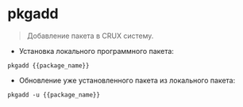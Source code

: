 # pkgadd

> Добавление пакета в CRUX систему.

- Установка локального программного пакета:

`pkgadd {{package_name}}`

- Обновление уже установленного пакета из локального пакета:

`pkgadd -u {{package_name}}`
